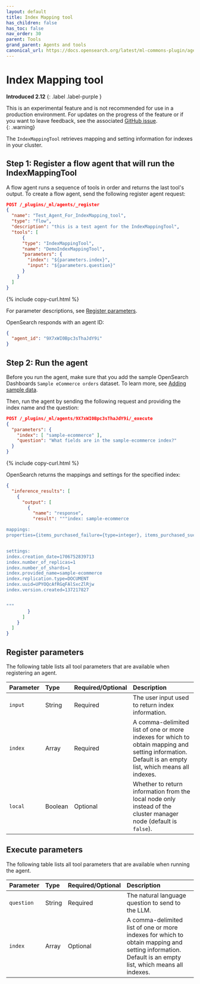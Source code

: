 ```yaml
---
layout: default
title: Index Mapping tool
has_children: false
has_toc: false
nav_order: 30
parent: Tools
grand_parent: Agents and tools
canonical_url: https://docs.opensearch.org/latest/ml-commons-plugin/agents-tools/tools/index-mapping-tool/
---
```


<!-- vale off -->
# Index Mapping tool
**Introduced 2.12**
{: .label .label-purple }
<!-- vale on -->

This is an experimental feature and is not recommended for use in a production environment. For updates on the progress of the feature or if you want to leave feedback, see the associated [GitHub issue](https://github.com/opensearch-project/ml-commons/issues/1161).    
{: .warning}

The `IndexMappingTool` retrieves mapping and setting information for indexes in your cluster.

## Step 1: Register a flow agent that will run the IndexMappingTool

A flow agent runs a sequence of tools in order and returns the last tool's output. To create a flow agent, send the following register agent request:

```json
POST /_plugins/_ml/agents/_register
{
  "name": "Test_Agent_For_IndexMapping_tool",
  "type": "flow",
  "description": "this is a test agent for the IndexMappingTool",
  "tools": [
      {
      "type": "IndexMappingTool",
      "name": "DemoIndexMappingTool",
      "parameters": {
        "index": "${parameters.index}",
        "input": "${parameters.question}"
      }
    }
  ]
}
```
{% include copy-curl.html %} 

For parameter descriptions, see [Register parameters](#register-parameters).

OpenSearch responds with an agent ID:

```json
{
  "agent_id": "9X7xWI0Bpc3sThaJdY9i"
}
```

## Step 2: Run the agent

Before you run the agent, make sure that you add the sample OpenSearch Dashboards `Sample eCommerce orders` dataset. To learn more, see [Adding sample data]({{site.url}}{{site.baseurl}}/dashboards/quickstart#adding-sample-data).

Then, run the agent by sending the following request and providing the index name and the question:

```json
POST /_plugins/_ml/agents/9X7xWI0Bpc3sThaJdY9i/_execute
{
  "parameters": {
    "index": [ "sample-ecommerce" ],
    "question": "What fields are in the sample-ecommerce index?"
  }
}
```
{% include copy-curl.html %} 

OpenSearch returns the mappings and settings for the specified index:

```json
{
  "inference_results": [
    {
      "output": [
        {
          "name": "response",
          "result": """index: sample-ecommerce

mappings:
properties={items_purchased_failure={type=integer}, items_purchased_success={type=integer}, order_id={type=integer}, timestamp={type=date}, total_revenue_usd={type=integer}}


settings:
index.creation_date=1706752839713
index.number_of_replicas=1
index.number_of_shards=1
index.provided_name=sample-ecommerce
index.replication.type=DOCUMENT
index.uuid=UPYOQcAfRGqFAlSxcZlRjw
index.version.created=137217827


"""
        }
      ]
    }
  ]
}
```

## Register parameters

The following table lists all tool parameters that are available when registering an agent.

Parameter | Type | Required/Optional | Description
:--- | :--- | :--- | :---
`input` | String | Required | The user input used to return index information.
`index` | Array | Required | A comma-delimited list of one or more indexes for which to obtain mapping and setting information. Default is an empty list, which means all indexes.
`local` | Boolean | Optional | Whether to return information from the local node only instead of the cluster manager node (default is `false`).

## Execute parameters

The following table lists all tool parameters that are available when running the agent.

Parameter	| Type | Required/Optional | Description	
:--- | :--- | :--- | :---
`question` | String | Required | The natural language question to send to the LLM. 
`index` | Array | Optional | A comma-delimited list of one or more indexes for which to obtain mapping and setting information. Default is an empty list, which means all indexes.